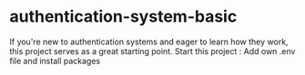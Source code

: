 # authentication-system-basic
If you're new to authentication systems and eager to learn how they work, this project serves as a great starting point.
Start this project : Add own .env file and install packages
